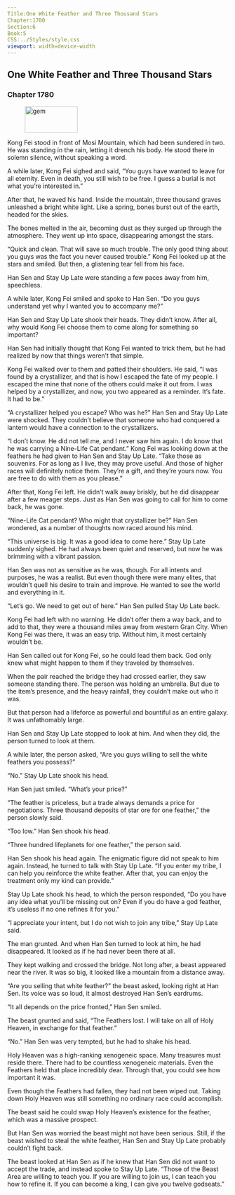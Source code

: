 ```yaml
---
Title:One White Feather and Three Thousand Stars 
Chapter:1780 
Section:6 
Book:5 
CSS:../Styles/style.css 
viewport: width=device-width
---
```

  
## One White Feather and Three Thousand Stars
### Chapter 1780
  
<figure>
	<img src="../Images/gem.gif" alt="gem" id="gem" width="120" height="60" />
</figure>
  

  
Kong Fei stood in front of Mosi Mountain, which had been sundered in two. He was standing in the rain, letting it drench his body. He stood there in solemn silence, without speaking a word.

A while later, Kong Fei sighed and said, “You guys have wanted to leave for all eternity. Even in death, you still wish to be free. I guess a burial is not what you’re interested in.”

After that, he waved his hand. Inside the mountain, three thousand graves unleashed a bright white light. Like a spring, bones burst out of the earth, headed for the skies.

The bones melted in the air, becoming dust as they surged up through the atmosphere. They went up into space, disappearing amongst the stars.

“Quick and clean. That will save so much trouble. The only good thing about you guys was the fact you never caused trouble.” Kong Fei looked up at the stars and smiled. But then, a glistening tear fell from his face.

Han Sen and Stay Up Late were standing a few paces away from him, speechless.

A while later, Kong Fei smiled and spoke to Han Sen. “Do you guys understand yet why I wanted you to accompany me?”

Han Sen and Stay Up Late shook their heads. They didn’t know. After all, why would Kong Fei choose them to come along for something so important?

Han Sen had initially thought that Kong Fei wanted to trick them, but he had realized by now that things weren’t that simple.

Kong Fei walked over to them and patted their shoulders. He said, “I was found by a crystallizer, and that is how I escaped the fate of my people. I escaped the mine that none of the others could make it out from. I was helped by a crystallizer, and now, you two appeared as a reminder. It’s fate. It had to be.”

“A crystallizer helped you escape? Who was he?” Han Sen and Stay Up Late were shocked. They couldn’t believe that someone who had conquered a lantern would have a connection to the crystallizers.

“I don’t know. He did not tell me, and I never saw him again. I do know that he was carrying a Nine-Life Cat pendant.” Kong Fei was looking down at the feathers he had given to Han Sen and Stay Up Late. “Take those as souvenirs. For as long as I live, they may prove useful. And those of higher races will definitely notice them. They’re a gift, and they’re yours now. You are free to do with them as you please.”

After that, Kong Fei left. He didn’t walk away briskly, but he did disappear after a few meager steps. Just as Han Sen was going to call for him to come back, he was gone.

“Nine-Life Cat pendant? Who might that crystallizer be?” Han Sen wondered, as a number of thoughts now raced around his mind.

“This universe is big. It was a good idea to come here.” Stay Up Late suddenly sighed. He had always been quiet and reserved, but now he was brimming with a vibrant passion.

Han Sen was not as sensitive as he was, though. For all intents and purposes, he was a realist. But even though there were many elites, that wouldn’t quell his desire to train and improve. He wanted to see the world and everything in it.

“Let’s go. We need to get out of here.” Han Sen pulled Stay Up Late back.

Kong Fei had left with no warning. He didn’t offer them a way back, and to add to that, they were a thousand miles away from western Gran City. When Kong Fei was there, it was an easy trip. Without him, it most certainly wouldn’t be.

Han Sen called out for Kong Fei, so he could lead them back. God only knew what might happen to them if they traveled by themselves.

When the pair reached the bridge they had crossed earlier, they saw someone standing there. The person was holding an umbrella. But due to the item’s presence, and the heavy rainfall, they couldn’t make out who it was.

But that person had a lifeforce as powerful and bountiful as an entire galaxy. It was unfathomably large.

Han Sen and Stay Up Late stopped to look at him. And when they did, the person turned to look at them.

A while later, the person asked, “Are you guys willing to sell the white feathers you possess?”

“No.” Stay Up Late shook his head.

Han Sen just smiled. “What’s your price?”

“The feather is priceless, but a trade always demands a price for negotiations. Three thousand deposits of star ore for one feather,” the person slowly said.

“Too low.” Han Sen shook his head.

“Three hundred lifeplanets for one feather,” the person said.

Han Sen shook his head again. The enigmatic figure did not speak to him again. Instead, he turned to talk with Stay Up Late. “If you enter my tribe, I can help you reinforce the white feather. After that, you can enjoy the treatment only my kind can provide.”

Stay Up Late shook his head, to which the person responded, “Do you have any idea what you’ll be missing out on? Even if you do have a god feather, it’s useless if no one refines it for you.”

“I appreciate your intent, but I do not wish to join any tribe,” Stay Up Late said.

The man grunted. And when Han Sen turned to look at him, he had disappeared. It looked as if he had never been there at all.

They kept walking and crossed the bridge. Not long after, a beast appeared near the river. It was so big, it looked like a mountain from a distance away.

“Are you selling that white feather?” the beast asked, looking right at Han Sen. Its voice was so loud, it almost destroyed Han Sen’s eardrums.

“It all depends on the price fronted,” Han Sen smiled.

The beast grunted and said, “The Feathers lost. I will take on all of Holy Heaven, in exchange for that feather.”

“No.” Han Sen was very tempted, but he had to shake his head.

Holy Heaven was a high-ranking xenogeneic space. Many treasures must reside there. There had to be countless xenogeneic materials. Even the Feathers held that place incredibly dear. Through that, you could see how important it was.

Even though the Feathers had fallen, they had not been wiped out. Taking down Holy Heaven was still something no ordinary race could accomplish.

The beast said he could swap Holy Heaven’s existence for the feather, which was a massive prospect.

But Han Sen was worried the beast might not have been serious. Still, if the beast wished to steal the white feather, Han Sen and Stay Up Late probably couldn’t fight back.

The beast looked at Han Sen as if he knew that Han Sen did not want to accept the trade, and instead spoke to Stay Up Late. “Those of the Beast Area are willing to teach you. If you are willing to join us, I can teach you how to refine it. If you can become a king, I can give you twelve godseats.”